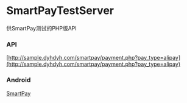 # SmartPayTestServer
供SmartPay测试的PHP版API

### API
[http://sample.dyhdyh.com/smartpay/payment.php?pay_type=alipay](http://sample.dyhdyh.com/smartpay/payment.php?pay_type=alipay)


### Android
[SmartPay](https://github.com/dengyuhan/SmartPay)
